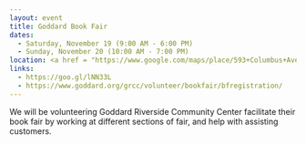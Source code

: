 ```yaml
---
layout: event
title: Goddard Book Fair
dates:
  - Saturday, November 19 (9:00 AM - 6:00 PM)
  - Sunday, November 20 (10:00 AM - 7:00 PM)
location: <a href = "https://www.google.com/maps/place/593+Columbus+Ave,+New+York,+NY+10024/@40.7878119,-73.9729245,17z/data=!3m1!4b1!4m5!3m4!1s0x89c2589b5637b33b:0xb3e36fd83c14cd49!8m2!3d40.7878119!4d-73.9707358">Goddard Riverside Commmunity</a>, Manhattan
links:
  - https://goo.gl/lNN33L
  - https://www.goddard.org/grcc/volunteer/bookfair/bfregistration/
---
```

We will be volunteering Goddard Riverside Community Center facilitate their book fair by working at different sections of fair, and help with assisting customers.